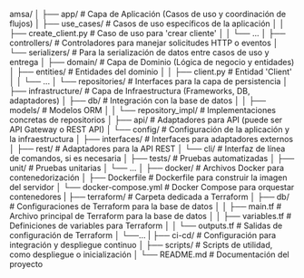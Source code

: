 amsa/
│
├── app/                      # Capa de Aplicación (Casos de uso y coordinación de flujos)
│   ├── use_cases/            # Casos de uso específicos de la aplicación
│   │   ├── create_client.py  # Caso de uso para 'crear cliente'
│   │   └── ...
│   ├── controllers/          # Controladores para manejar solicitudes HTTP o eventos
│   └── serializers/          # Para la serialización de datos entre casos de uso y entrega
│
├── domain/                   # Capa de Dominio (Lógica de negocio y entidades)
│   ├── entities/             # Entidades del dominio
│   │   ├── client.py         # Entidad 'Client'
│   │   └── ...
│   └── repositories/         # Interfaces para la capa de persistencia
│
├── infrastructure/           # Capa de Infraestructura (Frameworks, DB, adaptadores)
│   ├── db/                   # Integración con la base de datos
│   │   ├── models/           # Modelos ORM
│   │   └── repository_impl/  # Implementaciones concretas de repositorios
│   ├── api/                  # Adaptadores para API (puede ser API Gateway o REST API)
│   └── config/               # Configuración de la aplicación y la infraestructura
│
├── interfaces/               # Interfaces para adaptadores externos
│   ├── rest/                 # Adaptadores para la API REST
│   └── cli/                  # Interfaz de línea de comandos, si es necesaria
│
├── tests/                    # Pruebas automatizadas
│   ├── unit/                 # Pruebas unitarias
│   └── ...
│
├── docker/                   # Archivos Docker para contenedorización
│   ├── Dockerfile            # Dockerfile para construir la imagen del servidor
│   └── docker-compose.yml    # Docker Compose para orquestar contenedores
|
├── terraform/                # Carpeta dedicada a Terraform
│   ├── db/                   # Configuraciones de Terraform para la base de datos
│   │   ├── main.tf           # Archivo principal de Terraform para la base de datos
│   │   ├── variables.tf      # Definiciones de variables para Terraform
│   │   └── outputs.tf        # Salidas de configuración de Terraform
│   └──...
|
├── ci-cd/                    # Configuración para integración y despliegue continuo
│
├── scripts/                  # Scripts de utilidad, como despliegue o inicialización
│
└── README.md                 # Documentación del proyecto
